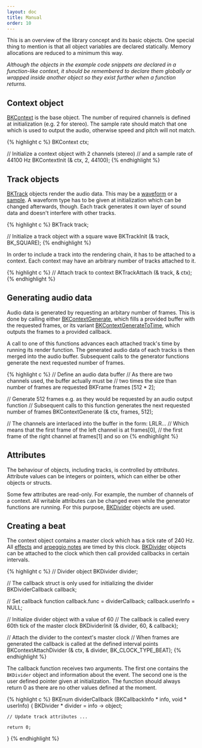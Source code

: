 ```yaml
---
layout: doc
title: Manual
order: 10
---
```


This is an overview of the library concept and its basic objects. One special thing to mention is that all object variables are declared statically. Memory allocations are reduced to a minimum this way.

*Although the objects in the example code snippets are declared in a function-like context, it should be remembered to declare them globally or wrapped inside another object so they exist further when a function returns.*

## Context object

[BKContext](context/) is the base object. The number of required channels is defined at initialization (e.g. 2 for stereo). The sample rate should match that one which is used to output the audio, otherwise speed and pitch will not match.

{% highlight c %}
BKContext ctx;

// Initialize a context object with 2 channels (stereo)
// and a sample rate of 44100 Hz
BKContextInit (& ctx, 2, 44100);
{% endhighlight %}

## Track objects

[BKTrack](tracks/) objects render the audio data. This may be a [waveform](waveforms/) or a [sample](samples/). A waveform type has to be given at initialization which can be changed afterwards, though. Each track generates it own layer of sound data and doesn't interfere with other tracks.

{% highlight c %}
BKTrack track;

// Initialize a track object with a square wave
BKTrackInit (& track, BK_SQUARE);
{% endhighlight %}

In order to include a track into the rendering chain, it has to be attached to a context. Each context may have an arbitrary number of tracks attached to it.

{% highlight c %}
// Attach track to context
BKTrackAttach (& track, & ctx);
{% endhighlight %}

## Generating audio data

Audio data is generated by requesting an arbitary number of frames. This is done by calling either [BKContextGenerate](../context/#bkcontextgenerate), which fills a provided buffer with the requested frames, or its variant [BKContextGenerateToTime](../context/#bkcontextgeneratetotime), which outputs the frames to a provided callback.

A call to one of this functions advances each attached track's time by running its render function. The generated audio data of each tracks is then merged into the audio buffer. Subsequent calls to the generator functions generate the next requested number of frames.

{% highlight c %}
// Define an audio data buffer
// As there are two channels used, the buffer actually must be
// two times the size than number of frames are requested
BKFrame frames [512 * 2];

// Generate 512 frames e.g. as they would be requested by an audio output function
// Subsequent calls to this function generates the next requested number of frames
BKContextGenerate (& ctx, frames, 512);

// The channels are interlaced into the buffer in the form: LRLR...
// Which means that the first frame of the left channel is at frames[0],
// the first frame of the right channel at frames[1] and so on
{% endhighlight %}

## Attributes

The behaviour of objects, including tracks, is controlled by *attributes*. Attribute values can be integers or pointers, which can either be other objects or structs.

Some few attributes are read-only. For example, the number of channels of a context. All writable attributes can be changed even while the generator functions are running. For this purpose, [BKDivider](clocks/) objects are used.

## Creating a beat

The context object contains a master clock which has a tick rate of 240 Hz. All [effects](effects/) and [arpeggio notes](arepggio/) are timed by this clock. [BKDivider](clocks-and-dividers/) objects can be attached to the clock which then call provided callbacks in certain intervals.

{% highlight c %}
// Divider object
BKDivider divider;

// The callback struct is only used for initializing the divider
BKDividerCallback callback;

// Set callback function
callback.func     = dividerCallback;
callback.userInfo = NULL;

// Initialize divider object with a value of 60
// The callback is called every 60th tick of the master clock
BKDividerInit (& divider, 60, & callback);

// Attach the divider to the context's master clock
// When frames are generated the callback is called at the defined interval points
BKContextAttachDivider (& ctx, & divider, BK_CLOCK_TYPE_BEAT);
{% endhighlight %}

The callback function receives two arguments. The first one contains the `BKDivider` object and information about the event. The second one is the user defined pointer given at initialization. The function should always return 0 as there are no other values defined at the moment.

{% highlight c %}
BKEnum dividerCallback (BKCallbackInfo * info, void * userInfo)
{
	BKDivider * divider = info -> object;

	// Update track attributes ...

	return 0;
}
{% endhighlight %}

<!--
To create a beat with a certain BPM the divider interval can be calculated with this formula:

{% highlight c %}
ticks_per_beat = (240 × 60) / (bpm × 4);
{% endhighlight %}

As divider intervals are integers, only certain BPM values are possible without changing the master clock tick rate. For a BPM of 150 the divider interval is exactly 24.

{% highlight c %}
bpm = (240 × 60) / (ticks_per_beat × 4)
{% endhighlight %}
-->
